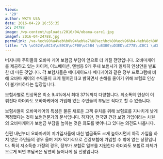 ```yaml
---
Views:
- '29'
author: WKTV USA
date: 2016-04-29 16:55:35
id: 24788
image: /wp-content/uploads/2016/04/obama-care1.jpg
imagef: 2016-04-24788.jpg
permalink: /va-%ec%98%a4%eb%b0%94%eb%a7%88%ec%bc%80%ec%96%b4-%eb%8c%80%ed%8f%ad%ec%9d%b8%ec%83%81-%ec%a0%84%eb%a7%9d/
title: "VA \uC624\uBC14\uB9C8\uCF00\uC5B4 \uB300\uD3ED\uC778\uC0C1 \uC804\uB9DD"
---
```


버지니아 주민들의 오바마 케어 보험금 부담이 앞으로 더 커질 전망입니다. 오바마케어를 제공하고 있는 카이저, 이노베이션, 엔썸등 9개 주내 보험사가 일제히 인상안을 발표한 데 따른 것입니다. 각 보험사들은 메디케이드나 메디케어와 같은 정부 프로그램에 비해 오바마 케어의 수익율이 크게 떨어진다고 밝히면서 손해를 줄이기 위해 보험료 인상이 불가피하다는 입장입니다.

보험사별로 인상폭은 최소 9.4%에서 최대 37%까지 다양합니다. 최소폭의 인상이 이뤄진다 하더라도 오바마케어에 가입해 있는 주민들의 부담은 적다고 할 수 없습니다.

보험사들이 오바마케어의 특성은 물론 새로운 고객 유치를 위해 보험료를 지나치게 낮게 책정했다는 것이 보험전문가의 분석입니다. 하지만, 전국민 건강 보험 가입이라는 차원의 오바마케어가 보험금 부담을 높이는 것은 의도를 벗어나고 있다는 의견도 나옵니다.

한편 내년부터 오바마케어 미가입자들에 대한 벌금폭도 크게 높아지면서 아직 가입을 하지 않은 주민들의 경우 울며 겨자 먹기식으로 건강보험에 가입할 수 밖에 없는 상황입니다. 특히 저소득층 가정의 경우, 정부가 보험료 일부를 지원한다 하더라도 보험료 자체가 오르게 되면 부담폭은 당연히 늘어나게 될 전망입니다.